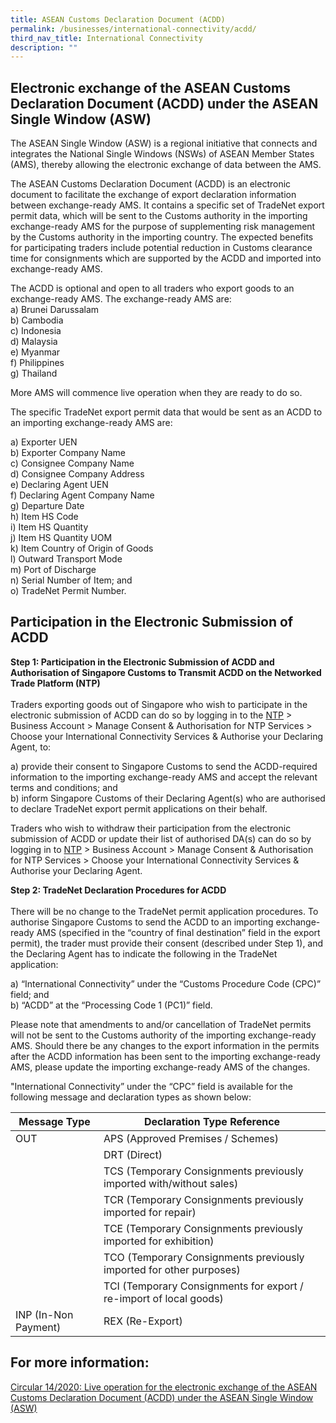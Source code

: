 ```yaml
---
title: ASEAN Customs Declaration Document (ACDD)
permalink: /businesses/international-connectivity/acdd/
third_nav_title: International Connectivity
description: ""
---
```

## Electronic exchange of the ASEAN Customs Declaration Document (ACDD) under the ASEAN Single Window (ASW)

The ASEAN Single Window (ASW) is a regional initiative that connects and integrates the National Single Windows (NSWs) of ASEAN Member States (AMS), thereby allowing the electronic exchange of data between the AMS. <br> 

The ASEAN Customs Declaration Document (ACDD) is an electronic document to facilitate the exchange of export declaration information between exchange-ready AMS. It contains a specific set of TradeNet export permit data, which will be sent to the Customs authority in the importing exchange-ready AMS for the purpose of supplementing risk management by the Customs authority in the importing country. The expected benefits for participating traders include potential reduction in Customs clearance time for consignments which are supported by the ACDD and imported into exchange-ready AMS. <br>

The ACDD is optional and open to all traders who export goods to an exchange-ready AMS. The exchange-ready AMS are: <br>
  a)  Brunei Darussalam<br>
	b)  Cambodia<br>
  c)  Indonesia<br>
	d)  Malaysia<br>
  e)  Myanmar<br>
	f)  Philippines<br>
  g)  Thailand<br>

More AMS will commence live operation when they are ready to do so.<br>

The specific TradeNet export permit data that would be sent as an ACDD to an importing exchange-ready AMS are:<br>

  a)  Exporter UEN<br>
  b)  Exporter Company Name<br>
  c)  Consignee Company Name<br>
  d)  Consignee Company Address<br>
  e)  Declaring Agent UEN<br>
  f)  Declaring Agent Company Name<br>
  g)  Departure Date<br>
  h)  Item HS Code<br>
  i)  Item HS Quantity<br>
  j)  Item HS Quantity UOM<br>
  k)  Item Country of Origin of Goods<br>
  l)  Outward Transport Mode<br>
  m)  Port of Discharge<br>
  n)  Serial Number of Item; and<br>
  o)  TradeNet Permit Number.<br>

## Participation in the Electronic Submission of ACDD

**Step 1: Participation in the Electronic Submission of ACDD and Authorisation of Singapore Customs to Transmit ACDD on the Networked Trade Platform (NTP)**<br><br>
Traders exporting goods out of Singapore who wish to participate in the electronic submission of ACDD can do so by logging in to the [NTP](https://www.ntp.gov.sg/home/) > Business Account > Manage Consent & Authorisation for NTP Services > Choose your International Connectivity Services & Authorise your Declaring Agent, to: <br>

  a)  provide their consent to Singapore Customs to send the ACDD-required information to the importing exchange-ready AMS and accept the relevant terms and conditions; and <br>
  b) inform Singapore Customs of their Declaring Agent(s) who are authorised to declare TradeNet export permit applications on their behalf.<br>

Traders who wish to withdraw their participation from the electronic submission of ACDD or update their list of authorised DA(s) can do so by logging in to [NTP](https://www.ntp.gov.sg/home/) > Business Account > Manage Consent & Authorisation for NTP Services > Choose your International Connectivity Services & Authorise your Declaring Agent.<br>



**Step 2: TradeNet Declaration Procedures for ACDD**<br><br> 
There will be no change to the TradeNet permit application procedures. To authorise Singapore Customs to send the ACDD to an importing exchange-ready AMS (specified in the “country of final destination” field in the export permit), the trader must provide their consent (described under Step 1), and the Declaring Agent has to indicate the following in the TradeNet application:<br>

  a)  “International Connectivity” under the “Customs Procedure Code (CPC)” field; and<br>
  b)  “ACDD” at the “Processing Code 1 (PC1)” field.

Please note that amendments to and/or cancellation of TradeNet permits will not be sent to the Customs authority of the importing exchange-ready AMS. Should there be any changes to the export information in the permits after the ACDD information has been sent to the importing exchange-ready AMS, please update the importing exchange-ready AMS of the changes.

"International Connectivity” under the “CPC” field is available for the following message and declaration types as shown below:

| Message Type | Declaration Type Reference |
|--|--|
| OUT | APS (Approved Premises / Schemes)|
|  | DRT (Direct) |
|  | TCS (Temporary Consignments previously imported with/without sales) |
|  | TCR (Temporary Consignments previously imported for repair) |
|  | TCE (Temporary Consignments previously imported for exhibition) |
|  | TCO (Temporary Consignments previously imported for other purposes) |
|  | TCI (Temporary Consignments for export / re-import of local goods) |
| INP (In-Non Payment)| REX (Re-Export) | 

## For more information:
[Circular 14/2020: Live operation for the electronic exchange of the ASEAN Customs Declaration Document (ACDD) under the ASEAN Single Window (ASW)](/news-and-media/circulars/2020-12-31-Circular142020.pdf)